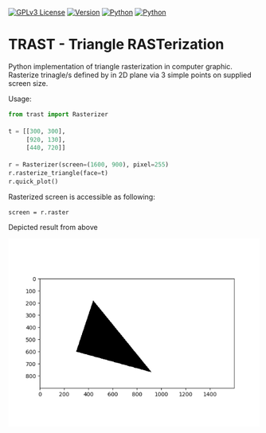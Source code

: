 [![GPLv3 License](https://img.shields.io/badge/License-GPL%20v3-blue.svg)](https://www.gnu.org/licenses/gpl-3.0.en.html)
[![Version](https://img.shields.io/badge/version-0.1.0-yellow.svg)](https://github.com/mikecokina/trast)
[![Python](https://img.shields.io/badge/python-3.6|3.7|3.8|3.9-orange.svg)](https://www.python.org/)
[![Python](https://img.shields.io/badge/os-Linux|Windows|MacOS-magenta.svg)](https://en.wikipedia.org/wiki/Operating_system)

# TRAST - Triangle RASTerization
Python implementation of triangle rasterization in computer graphic. Rasterize trinagle/s defined by in 2D plane 
via 3 simple points on supplied screen size.

Usage:

```python
from trast import Rasterizer

t = [[300, 300],
     [920, 130],
     [440, 720]]

r = Rasterizer(screen=(1600, 900), pixel=255)
r.rasterize_triangle(face=t)
r.quick_plot()
```

Rasterized screen is accessible as following:

```
screen = r.raster
```

Depicted result from above

![image description](assets/rasterized.png)
